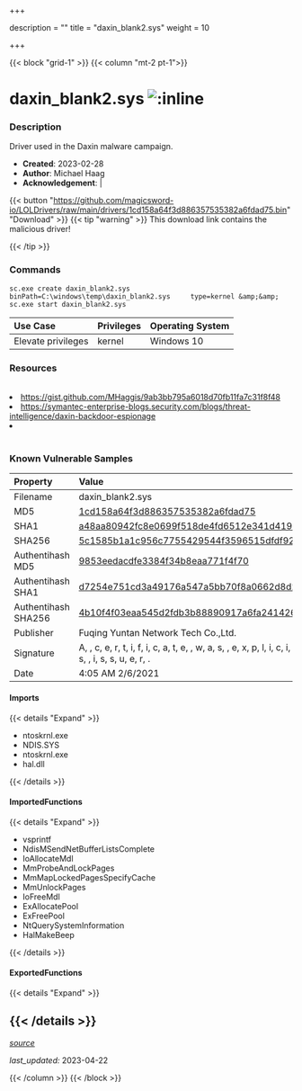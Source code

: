 +++

description = ""
title = "daxin_blank2.sys"
weight = 10

+++


{{< block "grid-1" >}}
{{< column "mt-2 pt-1">}}


# daxin_blank2.sys ![:inline](/images/twitter_verified.png) 


### Description

Driver used in the Daxin malware campaign.

- **Created**: 2023-02-28
- **Author**: Michael Haag
- **Acknowledgement**:  | [](https://twitter.com/)

{{< button "https://github.com/magicsword-io/LOLDrivers/raw/main/drivers/1cd158a64f3d886357535382a6fdad75.bin" "Download" >}}
{{< tip "warning" >}}
This download link contains the malicious driver!

{{< /tip >}}

### Commands

```
sc.exe create daxin_blank2.sys binPath=C:\windows\temp\daxin_blank2.sys     type=kernel &amp;&amp; sc.exe start daxin_blank2.sys
```

| Use Case | Privileges | Operating System | 
|:---- | ---- | ---- |
| Elevate privileges | kernel | Windows 10 |

### Resources
<br>
<li><a href="https://gist.github.com/MHaggis/9ab3bb795a6018d70fb11fa7c31f8f48">https://gist.github.com/MHaggis/9ab3bb795a6018d70fb11fa7c31f8f48</a></li>
<li><a href="https://symantec-enterprise-blogs.security.com/blogs/threat-intelligence/daxin-backdoor-espionage">https://symantec-enterprise-blogs.security.com/blogs/threat-intelligence/daxin-backdoor-espionage</a></li>
<li><a href=""></a></li>
<br>

### Known Vulnerable Samples

| Property           | Value |
|:-------------------|:------|
| Filename           | daxin_blank2.sys |
| MD5                | [1cd158a64f3d886357535382a6fdad75](https://www.virustotal.com/gui/file/1cd158a64f3d886357535382a6fdad75) |
| SHA1               | [a48aa80942fc8e0699f518de4fd6512e341d4196](https://www.virustotal.com/gui/file/a48aa80942fc8e0699f518de4fd6512e341d4196) |
| SHA256             | [5c1585b1a1c956c7755429544f3596515dfdf928373620c51b0606a520c6245a](https://www.virustotal.com/gui/file/5c1585b1a1c956c7755429544f3596515dfdf928373620c51b0606a520c6245a) |
| Authentihash MD5   | [9853eedacdfe3384f34b8eaa771f4f70](https://www.virustotal.com/gui/search/authentihash%253A9853eedacdfe3384f34b8eaa771f4f70) |
| Authentihash SHA1  | [d7254e751cd3a49176a547a5bb70f8a0662d8d28](https://www.virustotal.com/gui/search/authentihash%253Ad7254e751cd3a49176a547a5bb70f8a0662d8d28) |
| Authentihash SHA256| [4b10f4f03eaa545d2fdb3b88890917a6fa24142689d3c43a7c39fc5bed5725bf](https://www.virustotal.com/gui/search/authentihash%253A4b10f4f03eaa545d2fdb3b88890917a6fa24142689d3c43a7c39fc5bed5725bf) |
| Publisher         | Fuqing Yuntan Network Tech Co.,Ltd. |
| Signature         | A,  , c, e, r, t, i, f, i, c, a, t, e,  , w, a, s,  , e, x, p, l, i, c, i, t, l, y,  , r, e, v, o, k, e, d,  , b, y,  , i, t, s,  , i, s, s, u, e, r, .   |
| Date                | 4:05 AM 2/6/2021 |


#### Imports
{{< details "Expand" >}}
* ntoskrnl.exe
* NDIS.SYS
* ntoskrnl.exe
* hal.dll

{{< /details >}}
#### ImportedFunctions
{{< details "Expand" >}}
* vsprintf
* NdisMSendNetBufferListsComplete
* IoAllocateMdl
* MmProbeAndLockPages
* MmMapLockedPagesSpecifyCache
* MmUnlockPages
* IoFreeMdl
* ExAllocatePool
* ExFreePool
* NtQuerySystemInformation
* HalMakeBeep

{{< /details >}}
#### ExportedFunctions
{{< details "Expand" >}}

{{< /details >}}
-----



[*source*](https://github.com/magicsword-io/LOLDrivers/tree/main/yaml/daxin_blank2.yaml)

*last_updated:* 2023-04-22








{{< /column >}}
{{< /block >}}
